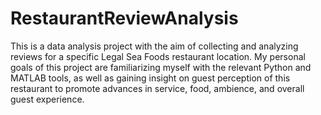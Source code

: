 # RestaurantReviewAnalysis
This is a data analysis project with the aim of collecting and analyzing reviews for a specific Legal Sea Foods restaurant location. My personal goals of this project are familiarizing myself with the relevant Python and MATLAB tools, as well as gaining insight on guest perception of this restaurant to promote advances in service, food, ambience, and overall guest experience.
